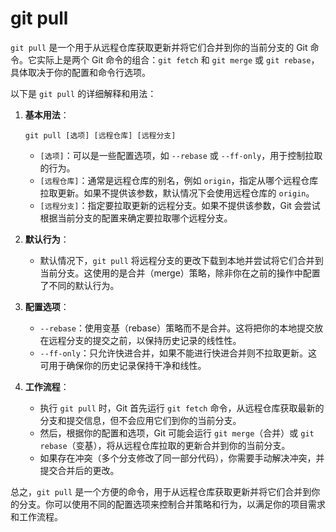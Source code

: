 # git pull

`git pull` 是一个用于从远程仓库获取更新并将它们合并到你的当前分支的 Git 命令。它实际上是两个 Git 命令的组合：`git fetch` 和 `git merge` 或 `git rebase`，具体取决于你的配置和命令行选项。

以下是 `git pull` 的详细解释和用法：

1. **基本用法**：

   ```
   git pull [选项] [远程仓库] [远程分支]
   ```

   - `[选项]`：可以是一些配置选项，如 `--rebase` 或 `--ff-only`，用于控制拉取的行为。
   - `[远程仓库]`：通常是远程仓库的别名，例如 `origin`，指定从哪个远程仓库拉取更新。如果不提供该参数，默认情况下会使用远程仓库的 `origin`。
   - `[远程分支]`：指定要拉取更新的远程分支。如果不提供该参数，Git 会尝试根据当前分支的配置来确定要拉取哪个远程分支。

2. **默认行为**：
   - 默认情况下，`git pull` 将远程分支的更改下载到本地并尝试将它们合并到当前分支。这使用的是合并（merge）策略，除非你在之前的操作中配置了不同的默认行为。

3. **配置选项**：
   - `--rebase`：使用变基（rebase）策略而不是合并。这将把你的本地提交放在远程分支的提交之前，以保持历史记录的线性性。
   - `--ff-only`：只允许快进合并，如果不能进行快进合并则不拉取更新。这可用于确保你的历史记录保持干净和线性。

4. **工作流程**：
   - 执行 `git pull` 时，Git 首先运行 `git fetch` 命令，从远程仓库获取最新的分支和提交信息，但不会应用它们到你的当前分支。
   - 然后，根据你的配置和选项，Git 可能会运行 `git merge`（合并）或 `git rebase`（变基），将从远程仓库拉取的更新合并到你的当前分支。
   - 如果存在冲突（多个分支修改了同一部分代码），你需要手动解决冲突，并提交合并后的更改。

总之，`git pull` 是一个方便的命令，用于从远程仓库获取更新并将它们合并到你的分支。你可以使用不同的配置选项来控制合并策略和行为，以满足你的项目需求和工作流程。
